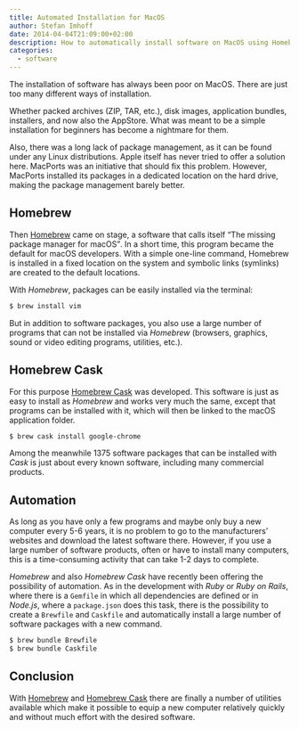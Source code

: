 ```yaml
---
title: Automated Installation for MacOS
author: Stefan Imhoff
date: 2014-04-04T21:09:00+02:00
description: How to automatically install software on MacOS using Homebrew and Homebrew Cask. Homebrew Cask can install over 1300 applications, including many commercial products.
categories:
  - software
---
```


The installation of software has always been poor on MacOS. There are just too many different ways of installation.

Whether packed archives (ZIP, TAR, etc.), disk images, application bundles, installers, and now also the AppStore. What was meant to be a simple installation for beginners has become a nightmare for them.

Also, there was a long lack of package management, as it can be found under any Linux distributions. Apple itself has never tried to offer a solution here. MacPorts was an initiative that should fix this problem. However, MacPorts installed its packages in a dedicated location on the hard drive, making the package management barely better.

## Homebrew

Then [Homebrew] came on stage, a software that calls itself <q>The missing package manager for macOS</q>. In a short time, this program became the default for macOS developers. With a simple one-line command, Homebrew is installed in a fixed location on the system and symbolic links (symlinks) are created to the default locations.

With _Homebrew_, packages can be easily installed via the terminal:

```bash
$ brew install vim
```

But in addition to software packages, you also use a large number of programs that can not be installed via _Homebrew_ (browsers, graphics, sound or video editing programs, utilities, etc.).

## Homebrew Cask

For this purpose [Homebrew Cask] was developed. This software is just as easy to install as _Homebrew_ and works very much the same, except that programs can be installed with it, which will then be linked to the macOS application folder.

```bash
$ brew cask install google-chrome
```

Among the meanwhile 1375 software packages that can be installed with _Cask_ is just about every known software, including many commercial products.

## Automation

As long as you have only a few programs and maybe only buy a new computer every 5-6 years, it is no problem to go to the manufacturers’ websites and download the latest software there. However, if you use a large number of software products, often or have to install many computers, this is a time-consuming activity that can take 1-2 days to complete.

_Homebrew_ and also _Homebrew Cask_ have recently been offering the possibility of automation. As in the development with _Ruby_ or _Ruby on Rails_, where there is a `Gemfile` in which all dependencies are defined or in _Node.js_, where a `package.json` does this task, there is the possibility to create a `Brewfile` and `Caskfile` and automatically install a large number of software packages with a new command.

```bash
$ brew bundle Brewfile
$ brew bundle Caskfile
```

## Conclusion

With [Homebrew] and [Homebrew Cask] there are finally a number of utilities available which make it possible to equip a new computer relatively quickly and without much effort with the desired software.

[homebrew cask]: https://github.com/caskroom
[homebrew]: https://brew.sh/
